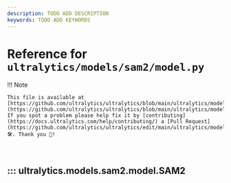 ```yaml
---
description: TODO ADD DESCRIPTION
keywords: TODO ADD KEYWORDS
---
```


# Reference for `ultralytics/models/sam2/model.py`

!!! Note

    This file is available at [https://github.com/ultralytics/ultralytics/blob/main/ultralytics/models/sam2/model.py](https://github.com/ultralytics/ultralytics/blob/main/ultralytics/models/sam2/model.py). If you spot a problem please help fix it by [contributing](https://docs.ultralytics.com/help/contributing/) a [Pull Request](https://github.com/ultralytics/ultralytics/edit/main/ultralytics/models/sam2/model.py) 🛠️. Thank you 🙏!

<br>

## ::: ultralytics.models.sam2.model.SAM2

<br><br>
